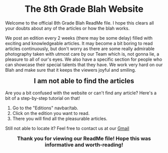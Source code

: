 <h1 align="center" style="margin-top: 0px;">The 8th Grade Blah Website</h1>
Welcome to the official 8th Grade Blah ReadMe file. I hope this clears all your doubts about any of the articles or how the blah works.

We post an edition every 2 weeks (there may be some delay) filled with exciting and knowledgeable articles. It may become a bit boring to read articles continuously, but don't worry as there are some really admirable photography taken with utmost care by our Team which is, not gonna lie, a pleasure to all of our's eyes. We also have a specific section for people who can showcase their special talents that they have. We work very hard on our Blah and make sure that it keeps the viewers joyful and smiling.

<h2 align="center" style="margin-top: 0px;">I am not able to find the articles</h2>

Are you a bit confused with the website or can't find any article? Here's a bit of a step-by-step tutorial on that!
1. Go to the "Editions" navbar/tab.
2. Click on the edition you want to read.
3. There you will find all the pleasurable articles.

Still not able to locate it? Feel free to contact us at our [Gmail](mailto:the8thgradeblah@gmail.com!)

<h3 align="center" style="margin-top: 0px;">Thank you for viewing our ReadMe file! Hope this was informative and worth-reading!</h3>
